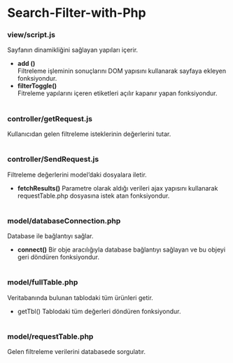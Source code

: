 # Search-Filter-with-Php
### view/script.js
Sayfanın dinamikliğini sağlayan yapıları içerir.
* **add ()**  
 Filtreleme işleminin sonuçlarını DOM yapısını kullanarak sayfaya ekleyen fonksiyondur.  
* **filterToggle()**  
 Fitreleme yapılarını içeren etiketleri açılır kapanır yapan fonksiyondur.
#
### controller/getRequest.js
Kullanıcıdan gelen filtreleme isteklerinin değerlerini tutar.
#
### controller/SendRequest.js
Filtreleme değerlerini model’daki dosyalara iletir.
* **fetchResults()**
 Parametre olarak aldığı verileri ajax yapısını kullanarak requestTable.php dosyasına istek atan fonksiyondur.
#
### model/databaseConnection.php
Database ile bağlantıyı sağlar.
* **connect()**
 Bir obje aracılığıyla database bağlantıyı sağlayan ve bu objeyi geri döndüren fonksiyondur.
#
### model/fullTable.php
Veritabanında bulunan tablodaki tüm ürünleri getir.
* getTbl()
 Tablodaki tüm değerleri döndüren fonksiyondur.
#
### model/requestTable.php
Gelen filtreleme verilerini databasede sorgulatır.
